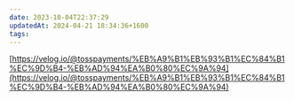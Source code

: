 ```yaml
---
date: 2023-10-04T22:37:29
updatedAt: 2024-04-21 18:34:36+1600
tags: 
---
```

[https://velog.io/@tosspayments/%EB%A9%B1%EB%93%B1%EC%84%B1%EC%9D%B4-%EB%AD%94%EA%B0%80%EC%9A%94](https://velog.io/@tosspayments/%EB%A9%B1%EB%93%B1%EC%84%B1%EC%9D%B4-%EB%AD%94%EA%B0%80%EC%9A%94)